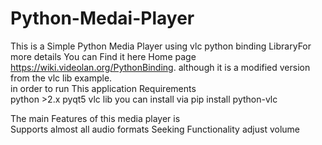 # Python-Medai-Player
This is a Simple Python Media Player using vlc python binding LibraryFor more details You can Find it here Home page https://wiki.videolan.org/PythonBinding. although it is a modified version from the vlc lib example.  
in order to run This application Requirements  
  python >2.x 
   pyqt5  vlc lib 
   you can install via  pip install python-vlc  
   
 The main Features of this media player is  
    Supports almost all audio formats 
    Seeking Functionality 
    adjust volume
